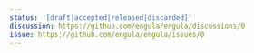 ```yaml
---
status: '[draft|accepted|released|discarded]'
discussion: https://github.com/engula/engula/discussions/0
issue: https://github.com/engula/engula/issues/0
---
```


<!-- 
We don't have a template of the content yet. Generally, you should think of the motivation, the technical design, the test design, and alternatives of the proposal.
-->
